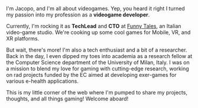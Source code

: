 I'm Jacopo, and I'm all about videogames.
Yep, you heard it right I turned my passion into my profession as a **videogame developer**.

Currently, I'm rocking it as **TechLead** and **CTO** at [Funny Tales](https://funnytales.us/), an Italian video-game studio.
We're cooking up some cool games for Mobile, VR, and XR platforms.

But wait, there's more! I'm also a tech enthusiast and a bit of a researcher.
Back in the day, I even dipped my toes into academia as a research fellow
at the Computer Science department of the University of Milan, Italy.
I was on a mission to blend my love for gaming with cutting-edge research,
working on rad projects funded by the EC aimed at developing exer-games for various e-health applications.

This is my little corner of the web where I'm pumped to share my projects, thoughts,
and all things gaming! Welcome aboard!